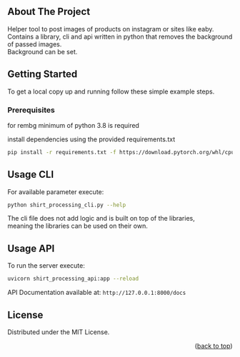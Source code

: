 <!-- ABOUT THE PROJECT -->
## About The Project
Helper tool to post images of products on instagram or sites like eaby.  
Contains a library, cli and api written in python that removes the background of passed images.  
Background can be set.  

<!-- GETTING STARTED -->
## Getting Started

To get a local copy up and running follow these simple example steps.

### Prerequisites

for rembg minimum of python 3.8 is required

install dependencies using the provided requirements.txt
 
  ```sh
  pip install -r requirements.txt -f https://download.pytorch.org/whl/cpu/torch_stable.html
  ```


<!-- USAGE EXAMPLES -->
## Usage CLI

For available parameter execute:

  ```sh
  python shirt_processing_cli.py --help
  ```

The cli file does not add logic and is built on top of the libraries,  
meaning the libraries can be used on their own.  

## Usage API

To run the server execute:

  ```sh
  uvicorn shirt_processing_api:app --reload
  ```

API Documentation available at:
`http://127.0.0.1:8000/docs`
  
## License

Distributed under the MIT License.

<p align="right">(<a href="#top">back to top</a>)</p>
